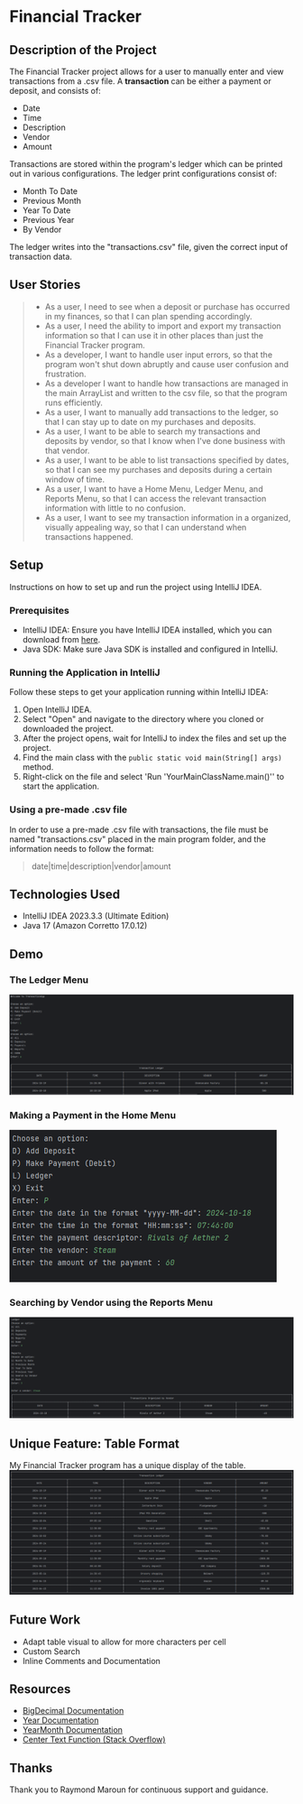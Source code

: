 # Financial Tracker

## Description of the Project

The Financial Tracker project allows for a user to manually enter and view transactions from a .csv file. 
A **transaction** can be either a payment or deposit, and consists of:
- Date 
- Time 
- Description 
- Vendor 
- Amount

Transactions are stored within the program's ledger which can be printed out in various configurations. 
The ledger print configurations consist of:
- Month To Date
- Previous Month
- Year To Date
- Previous Year
- By Vendor

The ledger writes into the "transactions.csv" file, given the correct input of transaction data.

## User Stories
> - As a user, I need to see when a deposit or purchase has occurred in my finances, so that I can plan spending accordingly.
> - As a user, I need the ability to import and export my transaction information so that I can use it in other places than just the Financial Tracker program.
> - As a developer, I want to handle user input errors, so that the program won't shut down abruptly and cause user confusion and frustration.
> - As a developer I want to handle how transactions are managed in the main ArrayList and written to the csv file, so that the program runs efficiently.
> - As a user, I want to manually add transactions to the ledger, so that I can stay up to date on my purchases and deposits.
> - As a user, I want to be able to search my transactions and deposits by vendor, so that I know when I've done business with that vendor.
> - As a user, I want to be able to list transactions specified by dates, so that I can see my purchases and deposits during a certain window of time.
> - As a user, I want to have a Home Menu, Ledger Menu, and Reports Menu, so that I can access the relevant transaction information with little to no confusion.
> - As a user, I want to see my transaction information in a organized, visually appealing way, so that I can understand when transactions happened.

## Setup

Instructions on how to set up and run the project using IntelliJ IDEA.

### Prerequisites

- IntelliJ IDEA: Ensure you have IntelliJ IDEA installed, which you can download from [here](https://www.jetbrains.com/idea/download/).
- Java SDK: Make sure Java SDK is installed and configured in IntelliJ.

### Running the Application in IntelliJ

Follow these steps to get your application running within IntelliJ IDEA:

1. Open IntelliJ IDEA.
2. Select "Open" and navigate to the directory where you cloned or downloaded the project.
3. After the project opens, wait for IntelliJ to index the files and set up the project.
4. Find the main class with the `public static void main(String[] args)` method.
5. Right-click on the file and select 'Run 'YourMainClassName.main()'' to start the application.

### Using a pre-made .csv file

In order to use a pre-made .csv file with transactions, the file must be named "transactions.csv" placed in the main program folder,
and the information needs to follow the format:
> date|time|description|vendor|amount

 
## Technologies Used

- IntelliJ IDEA 2023.3.3 (Ultimate Edition)
- Java 17 (Amazon Corretto 17.0.12)

## Demo
### The Ledger Menu
![Ledger Menu](imgs/LedgerProcess.PNG)

### Making a Payment in the Home Menu
![Making a Payment](imgs/MakingPayment.PNG)

### Searching by Vendor using the Reports Menu
![Searching by Vendor](imgs/VendorSearch.PNG)

## Unique Feature: Table Format
My Financial Tracker program has a unique display of the table.
![Unique Feature](imgs/Unique%20Feature.PNG)


## Future Work

- Adapt table visual to allow for more characters per cell
- Custom Search
- Inline Comments and Documentation

## Resources

- [BigDecimal Documentation](https://docs.oracle.com/javase/8/docs/api/java/math/BigDecimal.html)
- [Year Documentation](https://docs.oracle.com/en/java/javase/21/docs/api/java.base/java/time/Year.html)
- [YearMonth Documentation](https://docs.oracle.com/en/java/javase/21/docs/api/java.base/java/time/YearMonth.html)
- [Center Text Function (Stack Overflow)](https://stackoverflow.com/questions/8154366/how-to-center-a-string-using-string-format)


## Thanks

Thank you to Raymond Maroun for continuous support and guidance.